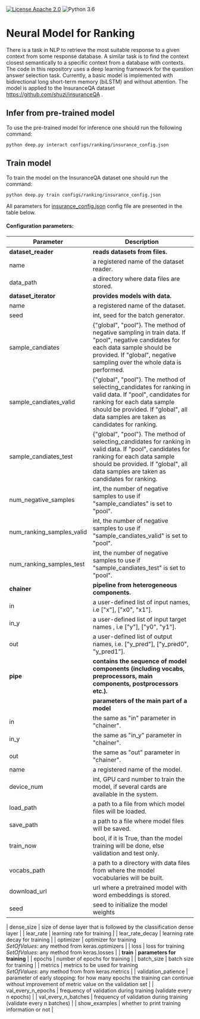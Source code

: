 [![License Apache 2.0](https://img.shields.io/badge/license-Apache%202.0-blue.svg)](/LICENSE.txt)
![Python 3.6](https://img.shields.io/badge/python-3.6-green.svg)

# Neural Model for Ranking

There is a task in NLP to retrieve the most suitable response to a given
context from some response database. A similar task is to find
the context closest semantically to a specific context from a
database with contexts. The code in this repository uses a deep learning
framework for the question answer selection task. Currently, a basic
model is implemented with bidirectional long short-term memory 
(biLSTM) and without attention. The model is applied to the InsuranceQA dataset
 https://github.com/shuzi/insuranceQA .
  
## Infer from pre-trained model

To use the pre-trained model for inference one should run the following command:
```
python deep.py interact configs/ranking/insurance_config.json
```
## Train model

To train the model on the InsuranceQA dataset one should run the command:
```
python deep.py train configs/ranking/insurance_config.json
```
All parameters for [insurance_config.json](../../configs/ranking/insurance_config.json) config file are presented in the table below.

#### Configuration parameters:  

|   Parameter         |  Description                                                      | 
|---------------------|-------------------------------------------------------------------|
| **dataset_reader**  | **reads datasets from files.** |
|   name              | a registered name of the dataset reader. |
|   data_path         | a directory where data files are stored. | 
| **dataset_iterator** | **provides models with data.** |
|   name              | a registered name of the dataset. | 
|   seed              | int, seed for the batch generator. |
|   sample_candiates  | {"global", "pool"}. The method of negative sampling in train data. If "pool", negative candidates for each data sample should be provided. If "global", negative sampling over the whole data is performed.|
|   sample_candiates_valid  | {"global", "pool"}. The method of selecting_candidates for ranking in valid data. If "pool", candidates for ranking for each data sample should be provided. If "global",  all data samples are taken as candidates for ranking.|
|   sample_candiates_test  | {"global", "pool"}. The method of selecting_candidates for ranking in valid data. If "pool", candidates for ranking for each data sample should be provided. If "global",  all data samples are taken as candidates for ranking.|
| num_negative_samples | int, the number of negative samples to use if "sample_candiates" is set to "pool". | 
| num_ranking_samples_valid |  int, the number of negative samples to use if "sample_candiates_valid" is set to "pool". |
| num_ranking_samples_test |  int, the number of negative samples to use if "sample_candiates_test" is set to "pool".  |
 **chainer**         | **pipeline from heterogeneous components.**     |
| in                  | a user-defined list of input names, i.e ["x"], ["x0", "x1"]. |
| in_y                | a user-defined list of input target names , i.e ["y"], ["y0", "y1"]. |
| out                 | a user-defined list of output names, i.e. ["y_pred"], ["y_pred0", "y_pred1"]. |
| **pipe**            | **contains the sequence of model components (including vocabs, preprocessors, main components, postprocessors etc.).**|
|                     | **parameters of the main part of a model** |
| in                  | the same as "in" parameter in "chainer". |
| in_y                | the same as "in_y" parameter in "chainer". |
| out                 | the same as "out" parameter in "chainer". |
| name                | a registered name of the model.  | 
| device_num | int, GPU card number to train the model, if several cards are available in the system. |
| load_path           | a path to a file from which model files will be loaded.    |
| save_path           | a path to a file where model files will be saved.   |
| train_now | bool, if it is True, than the model training will be done, else validation and test only.
| vocabs_path | a path to a directory with data files from where the model vocabularies will be built. |
| download_url | url where a pretrained model with word embeddings is stored.|
| seed | seed to initialize the model weights |

| dense_size          | size of dense layer that is followed by the classification dense layer    | 
| lear_rate           | learning rate for training    | 
| lear_rate_decay     | learning rate decay for training          | 
| optimizer           | optimizer for training    <br />*SetOfValues*: any method from keras.optimizers                         |
| loss                | loss for training       <br />*SetOfValues*: any method from keras.losses                             |
| **train**           | **parameters for training** |
| epochs              | number of epochs for training    |
| batch_size          | batch size for training    |
| metrics             | metrics to be used for training  <br />*SetOfValues*: any method from from keras.metrics         | 
| validation_patience | parameter of early stopping: for how many epochs the training can continue without improvement of metric value on the validation set           | 
| val_every_n_epochs  | frequency of validation during training (validate every n epochs)       | 
| val_every_n_batches | frequency of validation during training (validate every n batches)      | 
| show_examples       | whether to print training information or not        | 
